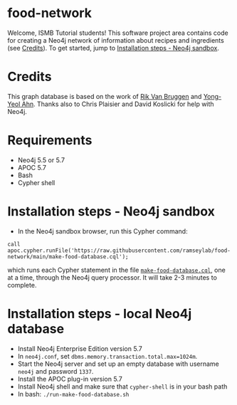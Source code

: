 # food-network
Welcome, ISMB Tutorial students!  This software project area contains code for
creating a Neo4j network of information about recipes and ingredients (see
[Credits](#credits)). To get started, jump to 
[Installation steps - Neo4j sandbox](#installation-steps---neo4j-sandbox).

# Credits
This graph database is based on the work of 
[Rik Van Bruggen](https://blog.bruggen.com/2013/12/fascinating-food-networks-in-neo4j.html) 
and
[Yong-Yeol Ahn](http://www.yongyeol.com).
Thanks also to Chris Plaisier and David Koslicki for help with Neo4j.

# Requirements
- Neo4j 5.5 or 5.7
- APOC 5.7
- Bash
- Cypher shell

# Installation steps - Neo4j sandbox

- In the Neo4j sandbox browser, run this Cypher command:

```
call apoc.cypher.runFile('https://raw.githubusercontent.com/ramseylab/food-network/main/make-food-database.cql');
```

which runs each Cypher statement in the file [`make-food-database.cql`](https://github.com/ramseylab/food-network/blob/main/make-food-database.cql), one at a time, through the Neo4j query processor. It will take 2-3 minutes to complete.

# Installation steps - local Neo4j database

- Install Neo4j Enterprise Edition version 5.7
- In `neo4j.conf`, set `dbms.memory.transaction.total.max=1024m`.
- Start the Neo4j server and set up an empty database with username `neo4j` and password `1337`.
- Install the APOC plug-in version 5.7
- Install Neo4j shell and make sure that `cypher-shell` is in your bash path
- In bash: `./run-make-food-database.sh`


